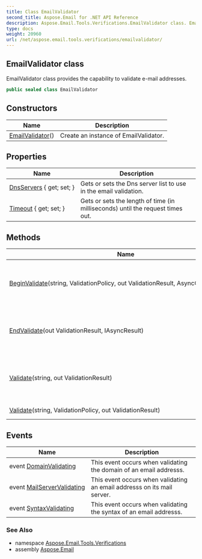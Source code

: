 ```yaml
---
title: Class EmailValidator
second_title: Aspose.Email for .NET API Reference
description: Aspose.Email.Tools.Verifications.EmailValidator class. EmailValidator class provides the capability to validate email addresses
type: docs
weight: 20960
url: /net/aspose.email.tools.verifications/emailvalidator/
---
```

## EmailValidator class

EmailValidator class provides the capability to validate e-mail addresses.

```csharp
public sealed class EmailValidator
```

## Constructors

| Name | Description |
| --- | --- |
| [EmailValidator](emailvalidator/)() | Create an instance of EmailValidator. |

## Properties

| Name | Description |
| --- | --- |
| [DnsServers](../../aspose.email.tools.verifications/emailvalidator/dnsservers/) { get; set; } | Gets or sets the Dns server list to use in the email validation. |
| [Timeout](../../aspose.email.tools.verifications/emailvalidator/timeout/) { get; set; } | Gets or sets the length of time (in milliseconds) until the request times out. |

## Methods

| Name | Description |
| --- | --- |
| [BeginValidate](../../aspose.email.tools.verifications/emailvalidator/beginvalidate/)(string, ValidationPolicy, out ValidationResult, AsyncCallback, object) | Begins an asynchronous validating process for an email address. |
| [EndValidate](../../aspose.email.tools.verifications/emailvalidator/endvalidate/)(out ValidationResult, IAsyncResult) | Ends an asynchronous validating process for an email address. |
| [Validate](../../aspose.email.tools.verifications/emailvalidator/validate/#validate_1)(string, out ValidationResult) | Validate email address, with the MailServer validation policy. |
| [Validate](../../aspose.email.tools.verifications/emailvalidator/validate/#validate)(string, ValidationPolicy, out ValidationResult) | Validating the email address |

## Events

| Name | Description |
| --- | --- |
| event [DomainValidating](../../aspose.email.tools.verifications/emailvalidator/domainvalidating/) | This event occurs when validating the domain of an email addresss. |
| event [MailServerValidating](../../aspose.email.tools.verifications/emailvalidator/mailservervalidating/) | This event occurs when validating an email addresss on its mail server. |
| event [SyntaxValidating](../../aspose.email.tools.verifications/emailvalidator/syntaxvalidating/) | This event occurs when validating the syntax of an email addresss. |

### See Also

* namespace [Aspose.Email.Tools.Verifications](../../aspose.email.tools.verifications/)
* assembly [Aspose.Email](../../)


